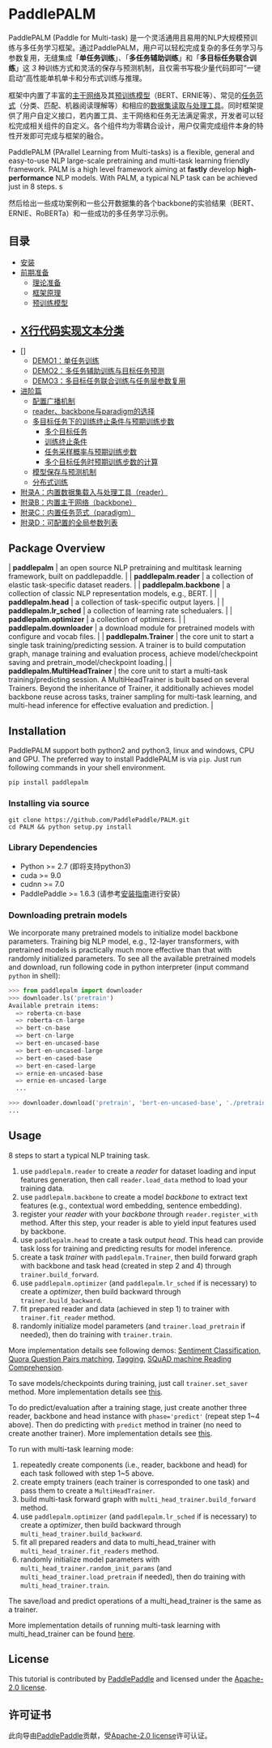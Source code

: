 # PaddlePALM

PaddlePALM (Paddle for Multi-task) 是一个灵活通用且易用的NLP大规模预训练与多任务学习框架。通过PaddlePALM，用户可以轻松完成复杂的多任务学习与参数复用，无缝集成「**单任务训练**」、「**多任务辅助训练**」和「**多目标任务联合训练**」这 *3* 种训练方式和灵活的保存与预测机制，且仅需书写极少量代码即可”一键启动”高性能单机单卡和分布式训练与推理。

框架中内置了丰富的[主干网络](#附录b内置主干网络backbone)及其[预训练模型](#预训练模型)（BERT、ERNIE等）、常见的[任务范式](#附录c内置任务范式paradigm)（分类、匹配、机器阅读理解等）和相应的[数据集读取与处理工具](#附录a内置数据集载入与处理工具reader)。同时框架提供了用户自定义接口，若内置工具、主干网络和任务无法满足需求，开发者可以轻松完成相关组件的自定义。各个组件均为零耦合设计，用户仅需完成组件本身的特性开发即可完成与框架的融合。

PaddlePALM (PArallel Learning from Multi-tasks) is a flexible, general and easy-to-use NLP large-scale pretraining and multi-task learning friendly framework. PALM is a high level framework aiming at **fastly** develop **high-performance** NLP models. With PALM, a typical NLP task can be achieved just in 8 steps. 
s   

然后给出一些成功案例和一些公开数据集的各个backbone的实验结果（BERT、ERNIE、RoBERTa）和一些成功的多任务学习示例。

## 目录

- [安装](#安装)
- [前期准备](#前期准备)
    - [理论准备](#理论准备)
    - [框架原理](#框架原理)
    - [预训练模型](#预训练模型)
- [X行代码实现文本分类](#三个demo入门paddlepalm)
    - 
- []
    - [DEMO1：单任务训练](#demo1单任务训练)
    - [DEMO2：多任务辅助训练与目标任务预测](#demo2多任务辅助训练与目标任务预测)
    - [DEMO3：多目标任务联合训练与任务层参数复用](#demo3多目标任务联合训练与任务层参数复用)
- [进阶篇](#进阶篇)
    - [配置广播机制](#配置广播机制)
    - [reader、backbone与paradigm的选择](#readerbackbone与paradigm的选择)
    - [多目标任务下的训练终止条件与预期训练步数](#多目标任务下的训练终止条件与预期训练步数)
        - [多个目标任务](#多个目标任务)
        - [训练终止条件](#训练终止条件)
        - [任务采样概率与预期训练步数](#任务采样概率与预期训练步数)
        - [多个目标任务时预期训练步数的计算](#多个目标任务时预期训练步数的计算)
    - [模型保存与预测机制](#模型保存与预测机制)
    - [分布式训练](#分布式训练)
- [附录A：内置数据集载入与处理工具（reader）](#附录a内置数据集载入与处理工具reader)
- [附录B：内置主干网络（backbone）](#附录b内置主干网络backbone)
- [附录C：内置任务范式（paradigm）](#附录c内置任务范式paradigm)
- [附录D：可配置的全局参数列表](#附录d可配置的全局参数列表)


## Package Overview

| **paddlepalm** | an open source NLP pretraining and multitask learning framework, built on paddlepaddle. |
| **paddlepalm.reader** | a collection of elastic task-specific dataset readers. |
| **paddlepalm.backbone** | a collection of classic NLP representation models, e.g., BERT. |
| **paddlepalm.head** | a collection of task-specific output layers. |
| **paddlepalm.lr_sched** | a collection of learning rate schedualers. |
| **paddlepalm.optimizer** | a collection of optimizers. |
| **paddlepalm.downloader** | a download module for pretrained models with configure and vocab files. |
| **paddlepalm.Trainer** | the core unit to start a single task training/predicting session. A trainer is to build computation graph, manage training and evaluation process, achieve model/checkpoint saving and pretrain_model/checkpoint loading.|
| **paddlepalm.MultiHeadTrainer** | the core unit to start a multi-task training/predicting session. A MultiHeadTrainer is built based on several Trainers. Beyond the inheritance of Trainer, it additionally achieves model backbone reuse across tasks, trainer sampling for multi-task learning, and multi-head inference for effective evaluation and prediction. |


## Installation

PaddlePALM support both python2 and python3, linux and windows, CPU and GPU. The preferred way to install PaddlePALM is via `pip`. Just run following commands in your shell environment.

```bash
pip install paddlepalm
```

### Installing via source

```shell
git clone https://github.com/PaddlePaddle/PALM.git
cd PALM && python setup.py install
```

### Library Dependencies
- Python >= 2.7 (即将支持python3)
- cuda >= 9.0
- cudnn >= 7.0
- PaddlePaddle >= 1.6.3 (请参考[安装指南](http://www.paddlepaddle.org/#quick-start)进行安装)


### Downloading pretrain models
We incorporate many pretrained models to initialize model backbone parameters. Training big NLP model, e.g., 12-layer transformers, with pretrained models is practically much more effective than that with randomly initialized parameters. To see all the available pretrained models and download, run following code in python interpreter (input command `python` in shell):

```python
>>> from paddlepalm import downloader
>>> downloader.ls('pretrain')
Available pretrain items:
  => roberta-cn-base
  => roberta-cn-large
  => bert-cn-base
  => bert-cn-large
  => bert-en-uncased-base
  => bert-en-uncased-large
  => bert-en-cased-base
  => bert-en-cased-large
  => ernie-en-uncased-base
  => ernie-en-uncased-large
  ...

>>> downloader.download('pretrain', 'bert-en-uncased-base', './pretrain_models')
...
```


## Usage

8 steps to start a typical NLP training task.

1. use `paddlepalm.reader` to create a *reader* for dataset loading and input features generation, then call `reader.load_data` method to load your training data.
2. use `paddlepalm.backbone` to create a model *backbone* to extract text features (e.g., contextual word embedding, sentence embedding).
3. register your *reader* with your *backbone* through `reader.register_with` method. After this step, your reader is able to yield input features used by backbone.
4. use `paddlepalm.head` to create a task output *head*. This head can provide task loss for training and predicting results for model inference.
5. create a task *trainer* with `paddlepalm.Trainer`, then build forward graph with backbone and task head (created in step 2 and 4) through `trainer.build_forward`.
6. use `paddlepalm.optimizer` (and `paddlepalm.lr_sched` if is necessary) to create a *optimizer*, then build backward through `trainer.build_backward`.
7. fit prepared reader and data (achieved in step 1) to trainer with `trainer.fit_reader` method.
8. randomly initialize model parameters (and `trainer.load_pretrain` if needed), then do training with `trainer.train`.

More implementation details see following demos: [Sentiment Classification](), [Quora Question Pairs matching](), [Tagging](), [SQuAD machine Reading Comprehension]().

To save models/checkpoints during training, just call `trainer.set_saver` method. More implementation details see [this]().

To do predict/evaluation after a training stage, just create another three reader, backbone and head instance with `phase='predict'` (repeat step 1~4 above). Then do predicting with `predict` method in trainer (no need to create another trainer). More implementation details see [this]().

To run with multi-task learning mode:

1. repeatedly create components (i.e., reader, backbone and head) for each task followed with step 1~5 above. 
2. create empty trainers (each trainer is corresponded to one task) and pass them to create a `MultiHeadTrainer`. 
3. build multi-task forward graph with `multi_head_trainer.build_forward` method.
4. use `paddlepalm.optimizer` (and `paddlepalm.lr_sched` if is necessary) to create a *optimizer*, then build backward through `multi_head_trainer.build_backward`.
5. fit all prepared readers and data to multi_head_trainer with `multi_head_trainer.fit_readers` method.
6. randomly initialize model parameters with `multi_head_trainer.random_init_params` (and `multi_head_trainer.load_pretrain` if needed), then do training with `multi_head_trainer.train`.

The save/load and predict operations of a multi_head_trainer is the same as a trainer.

More implementation details of running multi-task learning with multi_head_trainer can be found [here]().


## License

This tutorial is contributed by [PaddlePaddle](https://github.com/PaddlePaddle/Paddle) and licensed under the [Apache-2.0 license](https://github.com/PaddlePaddle/models/blob/develop/LICENSE).

## 许可证书

此向导由[PaddlePaddle](https://github.com/PaddlePaddle/Paddle)贡献，受[Apache-2.0 license](https://github.com/PaddlePaddle/models/blob/develop/LICENSE)许可认证。

